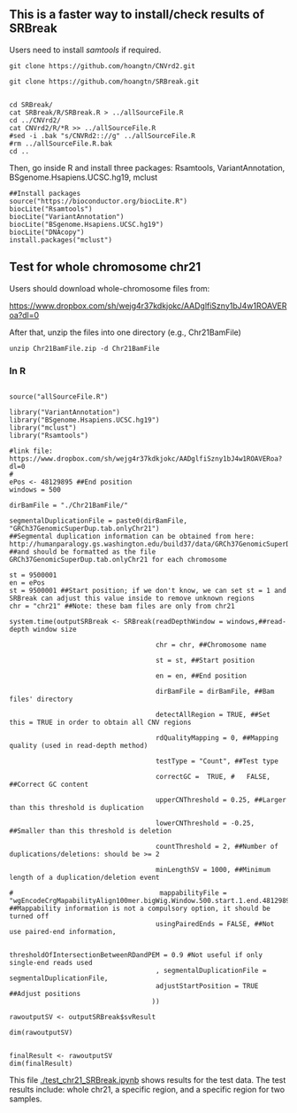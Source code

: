 ## This is a faster way to install/check results of SRBreak

Users need to install *samtools* if required.


```{}
git clone https://github.com/hoangtn/CNVrd2.git

git clone https://github.com/hoangtn/SRBreak.git


cd SRBreak/
cat SRBreak/R/SRBreak.R > ../allSourceFile.R
cd ../CNVrd2/
cat CNVrd2/R/*R >> ../allSourceFile.R
#sed -i .bak "s/CNVRd2:://g" ../allSourceFile.R
#rm ../allSourceFile.R.bak
cd ..

```

Then, go inside R and install three packages: Rsamtools, VariantAnnotation, BSgenome.Hsapiens.UCSC.hg19, mclust

```{}
##Install packages
source("https://bioconductor.org/biocLite.R")
biocLite("Rsamtools")
biocLite("VariantAnnotation")
biocLite("BSgenome.Hsapiens.UCSC.hg19")
biocLite("DNAcopy")
install.packages("mclust")
```
## Test for whole chromosome chr21

Users should download whole-chromosome files from:

https://www.dropbox.com/sh/wejg4r37kdkjokc/AADglfiSzny1bJ4w1ROAVERoa?dl=0

After that, unzip the files into one directory (e.g., Chr21BamFile)


```{}
unzip Chr21BamFile.zip -d Chr21BamFile
```
### In R

```{}

source("allSourceFile.R")

library("VariantAnnotation")
library("BSgenome.Hsapiens.UCSC.hg19")
library("mclust")
library("Rsamtools")

#link file: https://www.dropbox.com/sh/wejg4r37kdkjokc/AADglfiSzny1bJ4w1ROAVERoa?dl=0
#
ePos <- 48129895 ##End position
windows = 500

dirBamFile = "./Chr21BamFile/"

segmentalDuplicationFile = paste0(dirBamFile, "GRCh37GenomicSuperDup.tab.onlyChr21")
##Segmental duplication information can be obtained from here: http://humanparalogy.gs.washington.edu/build37/data/GRCh37GenomicSuperDup.tab
##and should be formatted as the file GRCh37GenomicSuperDup.tab.onlyChr21 for each chromosome

st = 9500001
en = ePos
st = 9500001 ##Start position; if we don't know, we can set st = 1 and SRBreak can adjust this value inside to remove unknown regions
chr = "chr21" ##Note: these bam files are only from chr21

system.time(outputSRBreak <- SRBreak(readDepthWindow = windows,##read-depth window size

                                     chr = chr, ##Chromosome name

                                     st = st, ##Start position

                                     en = en, ##End position

                                     dirBamFile = dirBamFile, ##Bam files' directory

                                     detectAllRegion = TRUE, ##Set this = TRUE in order to obtain all CNV regions

                                     rdQualityMapping = 0, ##Mapping quality (used in read-depth method)

                                     testType = "Count", ##Test type

                                     correctGC =  TRUE, #   FALSE, ##Correct GC content

                                     upperCNThreshold = 0.25, ##Larger than this threshold is duplication

                                     lowerCNThreshold = -0.25, ##Smaller than this threshold is deletion

                                     countThreshold = 2, ##Number of duplications/deletions: should be >= 2

                                     minLengthSV = 1000, ##Minimum length of a duplication/deletion event

#                                     mappabilityFile = "wgEncodeCrgMapabilityAlign100mer.bigWig.Window.500.start.1.end.48129895.txt",
##Mappability information is not a compulsory option, it should be turned off
                                     usingPairedEnds = FALSE, ##Not use paired-end information,

                                     thresholdOfIntersectionBetweenRDandPEM = 0.9 #Not useful if only single-end reads used
                                     , segmentalDuplicationFile = segmentalDuplicationFile,
                                     adjustStartPosition = TRUE ##Adjust positions
                                    ))

rawoutputSV <- outputSRBreak$svResult

dim(rawoutputSV)


finalResult <- rawoutputSV
dim(finalResult)

```

This file [./test_chr21_SRBreak.ipynb](test_chr21_SRBreak.ipynb) shows results for the test data. The test results include: whole chr21, a specific region, and a specific region for two samples.
